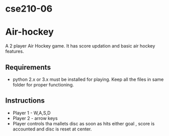 # cse210-06
# Air-hockey

A 2 player Air Hockey game. It has score updation and basic air hockey features.

## Requirements

- python 2.x or 3.x must be installed for playing. Keep all the files in same folder for proper functioning.

## Instructions 

- Player 1 - W,A,S,D
- Player 2 - arrow keys
- Player controls tha mallets disc as soon as hits either goal , score is accounted and disc is reset at center. 

